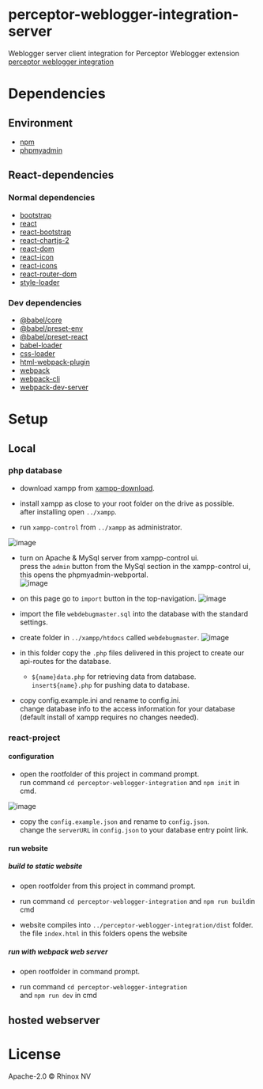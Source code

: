 # perceptor-weblogger-integration-server

Weblogger server client integration for Perceptor Weblogger extension  
[perceptor weblogger integration](https://github.com/Rhinox-Training/perceptor-weblogger-integration)

# Dependencies

## Environment

- [npm](https://docs.npmjs.com/)
- [phpmyadmin](https://www.phpmyadmin.net/)

## React-dependencies

### Normal dependencies

- [bootstrap](https://www.npmjs.com/package/bootstrap)
- [react](https://www.npmjs.com/package/react)
- [react-bootstrap](https://www.npmjs.com/package/react-bootstrap)
- [react-chartjs-2](https://www.npmjs.com/package/react-chartjs-2)
- [react-dom](https://www.npmjs.com/package/react-dom)
- [react-icon](https://www.npmjs.com/package/react-icon)
- [react-icons](https://www.npmjs.com/package/react-icons)
- [react-router-dom](https://www.npmjs.com/package/react-router-dom)
- [style-loader](https://www.npmjs.com/package/style-loader)

### Dev dependencies

- [@babel/core](https://www.npmjs.com/package/react-router-dom)
- [@babel/preset-env](https://www.npmjs.com/package/@babel/preset-env)
- [@babel/preset-react](https://www.npmjs.com/package/@babel/preset-react)
- [babel-loader](https://www.npmjs.com/package/babel-loader)
- [css-loader](https://www.npmjs.com/package/css-loader)
- [html-webpack-plugin](https://www.npmjs.com/package/html-webpack-plugin)
- [webpack](https://www.npmjs.com/package/webpack)
- [webpack-cli](https://www.npmjs.com/package/webpack-cli)
- [webpack-dev-server](https://www.npmjs.com/package/webpack-dev-server)


# Setup

## Local

### php database

- download xampp from [xampp-download](https://www.apachefriends.org/download.html).

- install xampp as close to your root folder on the drive as possible.  
after installing open `../xampp`.

- run `xampp-control` from `../xampp` as administrator.  

![image](https://user-images.githubusercontent.com/29233947/223738417-e90fecc8-a337-4afb-8e45-be8ce3d33247.png)

- turn on Apache & MySql server from xampp-control ui.  
press the `admin` button from the MySql section in the xampp-control ui, this opens the phpmyadmin-webportal.  
![image](https://user-images.githubusercontent.com/29233947/223738675-3fb42dca-fda3-4768-a8dc-e3d30c91a99a.png)

- on this page go to `import` button in the top-navigation.
![image](https://user-images.githubusercontent.com/29233947/223739974-dcba0b20-9a0c-45b6-85fa-60f9ea58f828.png)

- import the file `webdebugmaster.sql` into the database with the standard settings.

- create folder in `../xampp/htdocs` called `webdebugmaster`.
![image](https://user-images.githubusercontent.com/29233947/223740381-ed37d881-43a0-4af4-8cd3-8725fd79c02b.png)

- in this folder copy the `.php` files delivered in this project to create our api-routes for the database.

  - `${name}data.php` for retrieving data from database.  
    `insert${name}.php` for pushing data to database.

- copy config.example.ini and rename to config.ini.  
change database info to the access information for your database (default install of xampp requires no changes needed).


### react-project

#### configuration

- open the rootfolder of this project in command prompt.  
run command `cd perceptor-weblogger-integration` and `npm init` in cmd.

![image](https://user-images.githubusercontent.com/29233947/223737933-2f7e07cb-9f27-4af6-8633-b4b2dde8bb5f.png)

- copy the `config.example.json` and rename to `config.json`.  
change the `serverURL` in `config.json` to your database entry point link.

#### run website

##### build to static website

- open rootfolder from this project in command prompt. 

- run command `cd perceptor-weblogger-integration` and `npm run build`in cmd

- website compiles into `../perceptor-weblogger-integration/dist` folder.  
the file `index.html` in this folders opens the website

##### run with webpack web server

- open rootfolder in command prompt. 

- run command `cd perceptor-weblogger-integration`  
and `npm run dev` in cmd


## hosted webserver

# License

Apache-2.0 © Rhinox NV
